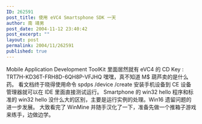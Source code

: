 ```yaml
---
ID: 262591
post_title: 使用 eVC4 Smartsphone SDK 一天
author: 南 靖男
post_date: 2004-11-12 23:40:42
post_excerpt: ""
layout: post
permalink: 2004/11/262591
published: true
---
```

Mobile Application Development ToolKit 里面居然就有 eVC4 的 CD Key : TRT7H-KD36T-FRH8D-6QH8P-VFJHQ 嘿嘿，真不知道 M$ 葫芦卖的是什么药。
看文档终于晓得使用命令 spdps /device /create 安装手机设备到 CE 设备管理器就可以在 IDE 里面直接测试运行。
Smartphone 的 win32 hello 程序和标准的 win32 hello 没什么大的区别，主要是运行实例的处理。Win16 遗留问题的进一步发展。
大致看完了 WinMine 并随手汉化了一下，准备先做一个推箱子游戏来练手，边做边学。